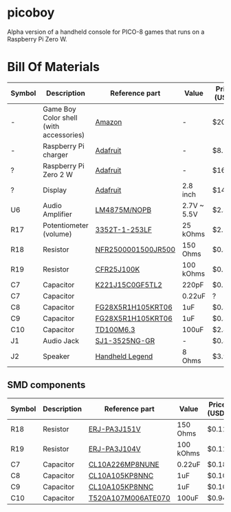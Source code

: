 # picoboy

Alpha version of a handheld console for PICO-8 games that runs on a Raspberry Pi Zero W.

# Bill Of Materials

| Symbol | Description | Reference part | Value | Price (USD) |
| --- | --- | --- | --- | --- |
| - | Game Boy Color shell (with accessories) | [Amazon](https://www.amazon.com/dp/B09HH5B6PB) | - | $20.66 |
| - | Raspberry Pi charger | [Adafruit](https://www.adafruit.com/product/1995) | - | $8.25 |
| ? | Raspberry Pi Zero 2 W | [Adafruit](https://www.adafruit.com/product/5291) | - | $16.00 | |
| ? | Display | [Adafruit](https://www.adafruit.com/product/1774) | 2.8 inch | $14.95 |
| U6 | Audio Amplifier | [LM4875M/NOPB](https://www.digikey.com/en/products/detail/texas-instruments/lm4875m-nopb/1871687) | 2.7V ~ 5.5V | $2.32 |
| R17 | Potentiometer (volume) | [3352T-1-253LF](https://www.digikey.com/en/products/detail/bourns-inc/3352T-1-253LF/1088348) | 25 kOhms | $2.50 |
| R18 | Resistor | [NFR2500001500JR500](https://www.digikey.com/en/products/detail/vishay-beyschlag-draloric-bc-components/NFR2500001500JR500/614093) | 150 Ohms | $0.38|
| R19 | Resistor | [CFR25J100K](https://www.digikey.com/en/products/detail/te-connectivity-passive-product/CFR25J100K/2380563) | 100 kOhms | $0.10 |
| C7 | Capacitor | [K221J15C0GF5TL2](https://www.digikey.com/en/products/detail/vishay-beyschlag-draloric-bc-components/K221J15C0GF5TL2/286471) | 220pF | $0.26 |
| C7 | Capacitor | []() | 0.22uF | ? |
| C8 | Capacitor | [FG28X5R1H105KRT06](https://www.digikey.com/en/products/detail/tdk-corporation/FG28X5R1H105KRT06/5803193) | 1uF | $0.35 |
| C9 | Capacitor | [FG28X5R1H105KRT06](https://www.digikey.com/en/products/detail/tdk-corporation/FG28X5R1H105KRT06/5803193) | 1uF | $0.35 |
| C10 | Capacitor | [TD100M6.3](https://www.digikey.com/en/products/detail/nte-electronics-inc/TD100M6-3/11650229) | 100uF | $2.84 |
| J1 | Audio Jack | [SJ1-3525NG-GR](https://www.digikey.com/en/products/detail/cui-devices/SJ1-3525NG-GR/2295990) | - | $0.85 |
| J2 | Speaker | [Handheld Legend](https://handheldlegend.com/products/game-boy-color-pocket-clear-speaker-funnyplaying?_pos=1&_sid=534442f70&_ss=r) | 8 Ohms | $3.99 |

## SMD components

| Symbol | Description | Reference part | Value | Price (USD) |
| --- | --- | --- | --- | --- |
| R18 | Resistor | [ERJ-PA3J151V](https://www.digikey.com/en/products/detail/panasonic-electronic-components/ERJ-PA3J151V/5035990) | 150 Ohms | $0.11|
| R19 | Resistor | [ERJ-PA3J104V](https://www.digikey.com/en/products/detail/panasonic-electronic-components/ERJ-PA3J104V/5035972) | 100 kOhms | $0.11 |
| C7 | Capacitor | [CL10A226MP8NUNE](https://www.digikey.com/en/products/detail/samsung-electro-mechanics/CL10A226MP8NUNE/3886932) | 0.22uF | $0.18 |
| C8 | Capacitor | [CL10A105KP8NNC](https://www.digikey.com/en/products/detail/samsung-electro-mechanics/CL10A105KP8NNNC/3886840) | 1uF | $0.10 |
| C9 | Capacitor | [CL10A105KP8NNC](https://www.digikey.com/en/products/detail/samsung-electro-mechanics/CL10A105KP8NNNC/3886840) | 1uF | $0.10 |
| C10 | Capacitor | [T520A107M006ATE070](https://www.digikey.com/en/products/detail/kemet/T520A107M006ATE070/4246283) | 100uF | $0.94 |
